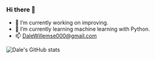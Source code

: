 ### Hi there 👋

- 🔭 I’m currently working on improving.
- 🌱 I’m currently learning machine learning with Python.
- 📫 DaleWillemse000@gmail.com

![Dale's GitHub stats](https://github-readme-stats.vercel.app/api?username=DaleWillemse&theme=gruvbox&show_icons=true)
